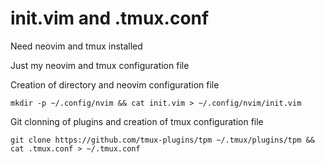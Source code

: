 # init.vim and .tmux.conf
Need neovim and tmux installed

Just my neovim and tmux configuration file

Creation of directory and neovim configuration file  
```
mkdir -p ~/.config/nvim && cat init.vim > ~/.config/nvim/init.vim
```
  
  
Git clonning of plugins and creation of tmux configuration file  
```
git clone https://github.com/tmux-plugins/tpm ~/.tmux/plugins/tpm && cat .tmux.conf > ~/.tmux.conf
```

